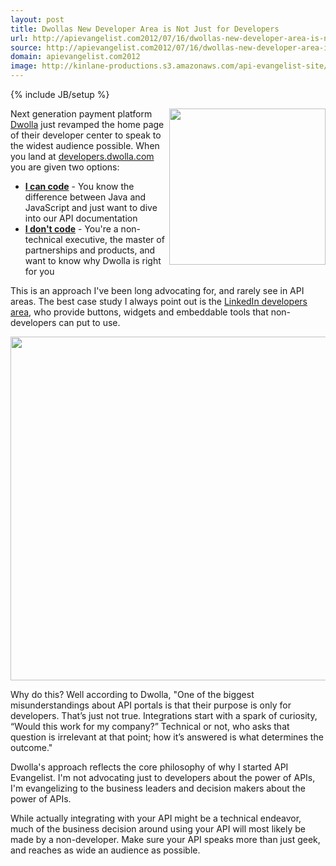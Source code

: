 ```yaml
---
layout: post
title: Dwollas New Developer Area is Not Just for Developers
url: http://apievangelist.com2012/07/16/dwollas-new-developer-area-is-not-just-for-developers/
source: http://apievangelist.com2012/07/16/dwollas-new-developer-area-is-not-just-for-developers/
domain: apievangelist.com2012
image: http://kinlane-productions.s3.amazonaws.com/api-evangelist-site/blog/dwolla-logo.jpeg
---
```

{% include JB/setup %}<p>
     <img src="http://kinlane-productions.s3.amazonaws.com/api-evangelist/dwolla/dwolla-logo.jpeg"  width="250" align="right" />
</p>
<p>
     Next generation payment platform <a title="Dwolla" href="/admin/blog/dwolla.com">Dwolla</a> just revamped the home page of their developer center to speak to the widest audience possible. When you land at <a title="developers.dwolla.com" href="http://developers.dwolla.com">developers.dwolla.com</a> you are given two options:
</p>
<ul>
     <li>
          <strong><a title="I can code" href="http://developers.dwolla.com/dev">I can code</a></strong> - You know the difference between Java and JavaScript and just want to dive into our API documentation
     </li>
     <li>
          <strong><a title="I don't code" href="http://developers.dwolla.com/bd/why">I don't code</a></strong> - You're a non-technical executive, the master of partnerships and products, and want to know why Dwolla is right for you
     </li>
</ul>
<p>
     This is an approach I've been long advocating for, and rarely see in API areas. The best case study I always point out is the <a title="LinkedIn developers area" href="https://developer.linkedin.com/">LinkedIn developers area</a>, who provide buttons, widgets and embeddable tools that non-developers can put to use.
</p>
<p>
     <a href="http://developers.dwolla.com/"><img src="http://kinlane-productions.s3.amazonaws.com/api-evangelist/dwolla/Dwolla-Developer-Area.png"  width="550" /></a>
</p>
<p>
     Why do this? Well according to Dwolla, "One of the biggest misunderstandings about API portals is that their purpose is only for developers. That’s just not true. Integrations start with a spark of curiosity, “Would this work for my company?” Technical or not, who asks that question is irrelevant at that point; how it’s answered is what determines the outcome."
</p>
<p>
     Dwolla's approach reflects the core philosophy of why I started API Evangelist. I'm not advocating just to developers about the power of APIs, I'm evangelizing to the business leaders and decision makers about the power of APIs.
</p>
<p>
     While actually integrating with your API might be a technical endeavor, much of the business decision around using your API will most likely be made by a non-developer. Make sure your API speaks more than just geek, and reaches as wide an audience as possible.
</p>
